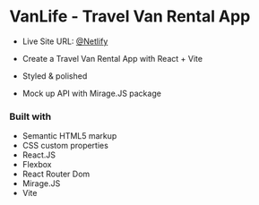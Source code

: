 # VanLife - Travel Van Rental App

- Live Site URL: [@Netlify](https://vanlifereactrouter.netlify.app)

- Create a Travel Van Rental App with React + Vite
- Styled & polished
- Mock up API with Mirage.JS package

### Built with

- Semantic HTML5 markup
- CSS custom properties
- React.JS
- Flexbox
- React Router Dom
- Mirage.JS
- Vite
